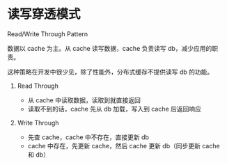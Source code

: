 # 读写穿透模式

Read/Write Through Pattern

数据以 cache 为主。从 cache 读写数据，cache 负责读写 db，减少应用的职责。

这种策略在开发中很少见，除了性能外，分布式缓存不提供读写 db 的功能。


1. Read Through

    - 从 cache 中读取数据，读取到就直接返回
    - 读取不到的话，cache 先从 db 加载，写入到 cache 后返回响应

2. Write Through

    - 先查 cache，cache 中不存在，直接更新 db
    - cache 中存在，先更新 cache，然后 cache 更新 db（同步更新 cache 和 db）
